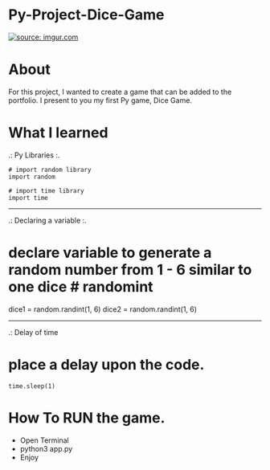 # Py-Project-Dice-Game

<a href="https://imgur.com/CrPIPmP"><img src="https://i.imgur.com/CrPIPmP.png" title="source: imgur.com" /></a>

# About

For this project, I wanted to create a game that can be added to the portfolio. I present to you my first Py game, Dice Game.

# What I learned

.: Py Libraries :.

    # import random library
    import random

    # import time library
    import time

---

.: Declaring a variable :.

# declare variable to generate a random number from 1 - 6 similar to one dice # randomint

dice1 = random.randint(1, 6)
dice2 = random.randint(1, 6)

---

.: Delay of time

# place a delay upon the code.

    time.sleep(1)
    

# How To RUN the game.
 - Open Terminal
 - python3 app.py 
 - Enjoy


